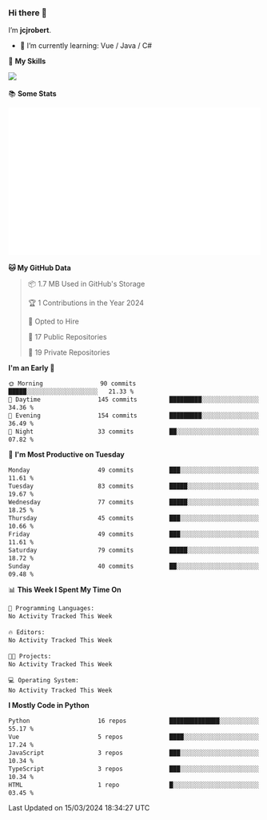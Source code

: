 ### Hi there 👋

I’m **jcjrobert**.

- 🌱 I’m currently learning: Vue / Java / C#

🌟 **My Skills**

![](https://img.shields.io/badge/-Python-3e74a2?style=flat-square&logo=Python&logoColor=fff)

📚 **Some Stats**

![](https://github.com/jcjrobert/github-stats/blob/master/generated/overview.svg)

<!--START_SECTION:waka-->
**🐱 My GitHub Data** 

> 📦 1.7 MB Used in GitHub's Storage 
 > 
> 🏆 1 Contributions in the Year 2024
 > 
> 💼 Opted to Hire
 > 
> 📜 17 Public Repositories 
 > 
> 🔑 19 Private Repositories 
 > 
**I'm an Early 🐤** 

```text
🌞 Morning                90 commits          █████░░░░░░░░░░░░░░░░░░░░   21.33 % 
🌆 Daytime                145 commits         █████████░░░░░░░░░░░░░░░░   34.36 % 
🌃 Evening                154 commits         █████████░░░░░░░░░░░░░░░░   36.49 % 
🌙 Night                  33 commits          ██░░░░░░░░░░░░░░░░░░░░░░░   07.82 % 
```
📅 **I'm Most Productive on Tuesday** 

```text
Monday                   49 commits          ███░░░░░░░░░░░░░░░░░░░░░░   11.61 % 
Tuesday                  83 commits          █████░░░░░░░░░░░░░░░░░░░░   19.67 % 
Wednesday                77 commits          █████░░░░░░░░░░░░░░░░░░░░   18.25 % 
Thursday                 45 commits          ███░░░░░░░░░░░░░░░░░░░░░░   10.66 % 
Friday                   49 commits          ███░░░░░░░░░░░░░░░░░░░░░░   11.61 % 
Saturday                 79 commits          █████░░░░░░░░░░░░░░░░░░░░   18.72 % 
Sunday                   40 commits          ██░░░░░░░░░░░░░░░░░░░░░░░   09.48 % 
```


📊 **This Week I Spent My Time On** 

```text
💬 Programming Languages: 
No Activity Tracked This Week

🔥 Editors: 
No Activity Tracked This Week

🐱‍💻 Projects: 
No Activity Tracked This Week

💻 Operating System: 
No Activity Tracked This Week
```

**I Mostly Code in Python** 

```text
Python                   16 repos            ██████████████░░░░░░░░░░░   55.17 % 
Vue                      5 repos             ████░░░░░░░░░░░░░░░░░░░░░   17.24 % 
JavaScript               3 repos             ███░░░░░░░░░░░░░░░░░░░░░░   10.34 % 
TypeScript               3 repos             ███░░░░░░░░░░░░░░░░░░░░░░   10.34 % 
HTML                     1 repo              █░░░░░░░░░░░░░░░░░░░░░░░░   03.45 % 
```




 Last Updated on 15/03/2024 18:34:27 UTC
<!--END_SECTION:waka-->
